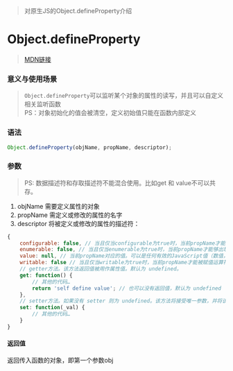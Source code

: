 > 对原生JS的Object.defineProperty介绍

# Object.defineProperty

> [MDN链接](https://developer.mozilla.org/zh-CN/docs/Web/JavaScript/Reference/Global_Objects/Object/defineProperty)

### 意义与使用场景

> `Object.defineProperty`可以监听某个对象的属性的读写，并且可以自定义相关监听函数  
PS：对象初始化的值会被清空，定义初始值只能在函数内部定义

### 语法

```javascript
Object.defineProperty(objName, propName, descriptor);
```

### 参数

> PS: 数据描述符和存取描述符不能混合使用。比如get 和 value不可以共存。

1. objName
    需要定义属性的对象
1. propName
    需定义或修改的属性的名字
1. descriptor
    将被定义或修改的属性的描述符：

```javascript
{
    configurable: false, // 当且仅当configurable为true时，当前propName才能够被改变，也能够被删除。默认为 false。
    enumerable: false, // 当且仅当enumerable为true时，当前propName才能够出现在对象的枚举属性中。默认为 false。
    value: null, // 当前propName对应的值。可以是任何有效的JavaScript值（数值，对象，函数等）。默认为 undefined。这就是解释了为什么：”对象初始化的值会被清空，定义初始值只能在函数内部定义。“
    writable: false // 当且仅当writable为true时，当前propName才能被赋值运算符改变。默认为 false。
    // getter方法。该方法返回值被用作属性值。默认为 undefined。
    get: function() {
        // 其他的代码…
        return 'self define value'; // 也可以没有返回值，默认为 undefined
    },
    // setter方法。如果没有 setter 则为 undefined。该方法将接受唯一参数，并将该参数的新值分配给该属性。
    set: function(_val) {
        // 其他的代码…
    }
}
```

#### 返回值

返回传入函数的对象，即第一个参数obj
